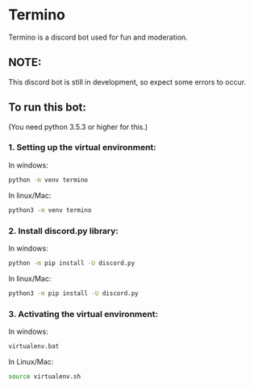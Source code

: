 # Termino

Termino is a discord bot used for fun and moderation.

## NOTE:

This discord bot is still in development, so expect some errors to occur.

## To run this bot:
(You need python 3.5.3 or higher for this.)

### 1. Setting up the virtual environment:

In windows:

```bash
python -m venv termino
```

In linux/Mac:

```bash
python3 -m venv termino
```

### 2. Install discord.py library:

In windows:

```bash
python -m pip install -U discord.py
```

In linux/Mac:

```bash
python3 -m pip install -U discord.py
```

### 3. Activating the virtual environment:

In windows:

```bash
virtualenv.bat
```

In Linux/Mac:

```bash
source virtualenv.sh
```
